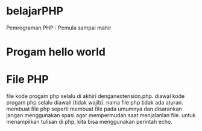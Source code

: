 # belajarPHP
Pemrograman PHP : Pemula sampai mahir


# Progam hello world
# File PHP
file kode progam php selalu di akhiri denganextension.php.
diawal kode progam php selalu diawali <?php dan diakhri ?>(tidak wajib).
nama file php tidak ada aturan. membuat file php seperti membuat file pada umumnya dan disarankan jangan menggunakan spasi agar mempermudah saat menjalanlan file.
untuk menampilkan tulisan di php, kita bisa menggunakan perintah echo.
